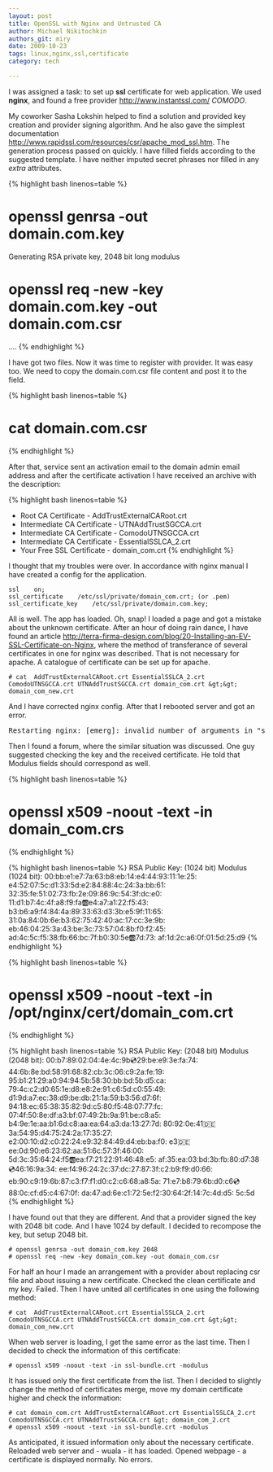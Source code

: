 ```yaml
---
layout: post
title: OpenSSL with Nginx and Untrusted CA
author: Michael Nikitochkin
authors_git: miry
date: 2009-10-23
tags: linux,nginx,ssl,certificate
category: tech

---
```


I was assigned a task: to set up <strong>ssl</strong> certificate for web application. We used  <strong>nginx</strong>, and found a free provider http://www.instantssl.com/ *COMODO*.

My coworker Sasha Lokshin helped to find a solution and provided key creation and provider signing algorithm. And he also gave the simplest documentation http://www.rapidssl.com/resources/csr/apache_mod_ssl.htm. The generation process passed on quickly. I have filled fields according to the suggested template. I have neither imputed secret phrases nor filled in any *extra* attributes.

{% highlight bash linenos=table %}
# openssl genrsa -out domain.com.key
Generating RSA private key, 2048 bit long modulus

# openssl req -new -key domain.com.key -out domain.com.csr
....
{% endhighlight %}

I have got two files. Now it was time to register with provider. It was easy too. We need to copy the  domain.com.csr file content and post it to the field.

<!--cut-->

{% highlight bash linenos=table %}
# cat domain.com.csr
{% endhighlight %}

After that, service sent an activation email to the domain admin email address and after the certificate activation I have received an archive with the description:

{% highlight bash linenos=table %}
* Root CA Certificate - AddTrustExternalCARoot.crt
* Intermediate CA Certificate - UTNAddTrustSGCCA.crt
* Intermediate CA Certificate - ComodoUTNSGCCA.crt
* Intermediate CA Certificate - EssentialSSLCA_2.crt
* Your Free SSL Certificate - domain_com.crt
{% endhighlight %}

I thought that my troubles were over. In accordance with nginx manual I have created a config for the application.

```
ssl    on;
ssl_certificate    /etc/ssl/private/domain_com.crt; (or .pem)
ssl_certificate_key    /etc/ssl/private/domain.com.key;
```

All is well. The app has loaded. Oh, snap! I loaded a page and got a mistake about the unknown certificate. After an hour of doing rain dance, I have found an article http://terra-firma-design.com/blog/20-Installing-an-EV-SSL-Certificate-on-Nginx, where the method of transferance of several certificates in one for nginx was described. That is not necessary for apache. A catalogue of certificate can be set up for apache.

```
# cat  AddTrustExternalCARoot.crt EssentialSSLCA_2.crt ComodoUTNSGCCA.crt UTNAddTrustSGCCA.crt domain_com.crt &gt;&gt; domain_com_new.crt
```

And I have corrected nginx config. After that I rebooted server and got an error.
<pre>Restarting nginx: [emerg]: invalid number of arguments in "ssl_certificate" directive in /opt/nginx/conf/production.conf:54</pre>

Then I found a forum, where the similar situation was discussed. One guy suggested checking the key and the received certificate. He told that Modulus fields should correspond as well.

{% highlight bash linenos=table %}
# openssl x509 -noout -text -in domain_com.crs
{% endhighlight %}

{% highlight bash linenos=table %}
RSA Public Key: (1024 bit)
Modulus (1024 bit):
  00:bb:e1:e7:7a:63:b8:eb:14:e4:44:93:11:1e:25:
  e4:52:07:5c:d1:33:5d:e2:84:88:4c:24:3a:bb:61:
  32:35:fe:51:02:73:fb:2e:09:86:9c:54:3f:dc:e0:
  11:d1:b7:4c:4f:a8:f9:fa:ab:e4:a7:a1:22:f5:43:
  b3:b6:a9:f4:84:4a:89:33:63:d3:3b:e5:9f:11:65:
  31:0a:84:0b:6e:b3:62:75:42:40:ac:17:cc:3e:9b:
  eb:46:04:25:3a:43:be:3c:73:57:04:8b:f0:f2:45:
  ad:4c:5c:f5:38:fb:66:bc:7f:b0:30:5e:ab:7d:73:
  af:1d:2c:a6:0f:01:5d:25:d9
{% endhighlight %}

{% highlight bash linenos=table %}
# openssl x509 -noout -text -in /opt/nginx/cert/domain_com.crt
{% endhighlight %}

{% highlight bash linenos=table %}
RSA Public Key: (2048 bit)
Modulus (2048 bit):
  00:b7:89:02:04:4e:4c:9b:cd:29:be:e9:3e:fa:74:
  44:6b:8e:bd:58:91:68:82:cb:3c:06:c9:2a:fe:19:
  95:b1:21:29:a0:94:94:5b:58:30:bb:bd:5b:d5:ca:
  79:4c:c2:d0:65:1e:d8:e8:2e:91:c6:5d:c0:55:49:
  d1:9d:a7:ec:38:d9:be:db:21:1a:59:b3:56:d7:6f:
  94:18:ec:65:38:35:82:9d:c5:80:f5:48:07:77:fc:
  07:4f:50:8e:df:a3:bf:07:49:2b:9a:91:be:c8:a5:
  b4:9e:1e:aa:b1:6d:c8:aa:ea:64:a3:da:13:27:7d:
  80:92:0e:41:de:3a:54:95:d4:75:24:2a:17:35:27:
  e2:00:10:d2:c0:22:24:e9:32:84:49:d4:eb:ba:f0:
  e3:de:ee:0d:90:e6:23:62:aa:51:6c:57:3f:46:00:
  5d:3c:35:64:24:f5:ab:ea:f7:21:22:91:46:48:e5:
  af:35:ea:03:bd:3b:fb:80:d7:38:cd:46:16:9a:34:
  ee:f4:96:24:2c:37:dc:27:87:3f:c2:b9:f9:d0:66:
  eb:90:c9:19:6b:87:c3:f7:f1:d0:c2:c6:68:a8:5a:
  71:e7:b8:79:6b:d0:c6:cd:88:0c:cf:d5:c4:67:0f:
  da:47:ad:6e:c1:72:5e:f2:30:64:2f:14:7c:4d:d5:
  5c:5d
{% endhighlight %}

I have found out that they are different. And that a provider signed the key with 2048 bit code. And I have 1024 by default. I decided to recompose the key, but setup 2048 bit.

```
# openssl genrsa -out domain_com.key 2048
# openssl req -new -key domain_com.key -out domain_com.csr
```

For half an hour I made an arrangement with a provider about replacing csr file and about issuing a new certificate. Checked the clean certificate and my key. Failed. Then I have united all certificates in one using the following method:

```
# cat  AddTrustExternalCARoot.crt EssentialSSLCA_2.crt ComodoUTNSGCCA.crt UTNAddTrustSGCCA.crt domain_com.crt &gt;&gt; domain_com_new.crt
```

When web server is loading, I get the same error as the last time. Then I decided to check the information of this certificate:

```
# openssl x509 -noout -text -in ssl-bundle.crt -modulus
```

It has issued only the first certificate from the list. Then I decided to slightly change the method of certificates merge, move my domain certificate higher and check the information:

```
# cat domain_com.crt AddTrustExternalCARoot.crt EssentialSSLCA_2.crt ComodoUTNSGCCA.crt UTNAddTrustSGCCA.crt &gt; domain_com_2.crt
# openssl x509 -noout -text -in ssl-bundle.crt -modulus
```

As anticipated, it issued information only about the necessary certificate. Reloaded web server and - wuala - it has loaded. Opened webpage - a certificate is displayed normally. No errors.
